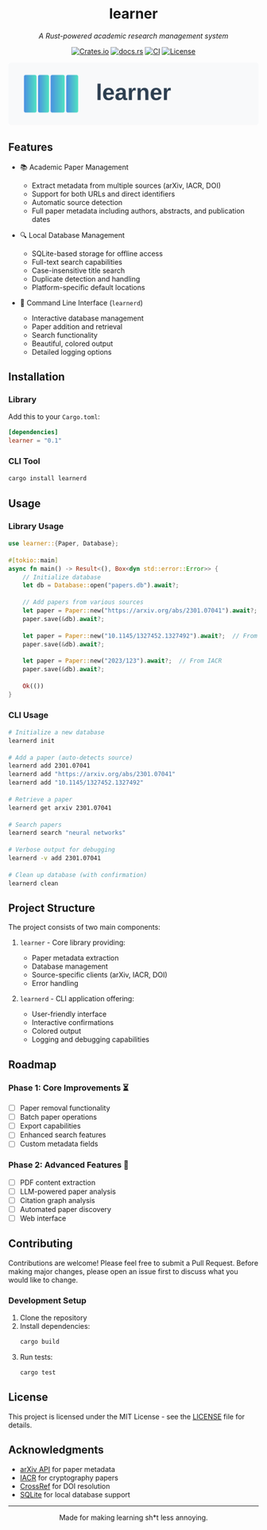 <div align="center">

# learner

*A Rust-powered academic research management system*

[![Crates.io](https://img.shields.io/crates/v/learner)](https://crates.io/crates/learner)
[![docs.rs](https://img.shields.io/docsrs/learner)](https://docs.rs/learner)
[![CI](https://github.com/autoparallel/learner/actions/workflows/check.yaml/badge.svg)](https://github.com/autoparallel/learner/actions/workflows/check.yaml)
[![License](https://img.shields.io/crates/l/learner)](LICENSE)

<img src="assets/header.svg" alt="learner header" width="600px">

</div>

## Features

- 📚 Academic Paper Management
  - Extract metadata from multiple sources (arXiv, IACR, DOI)
  - Support for both URLs and direct identifiers
  - Automatic source detection
  - Full paper metadata including authors, abstracts, and publication dates

- 🔍 Local Database Management
  - SQLite-based storage for offline access
  - Full-text search capabilities
  - Case-insensitive title search
  - Duplicate detection and handling
  - Platform-specific default locations

- 🚀 Command Line Interface (`learnerd`)
  - Interactive database management
  - Paper addition and retrieval
  - Search functionality
  - Beautiful, colored output
  - Detailed logging options

## Installation

### Library

Add this to your `Cargo.toml`:

```toml
[dependencies]
learner = "0.1"
```

### CLI Tool

```bash
cargo install learnerd
```

## Usage

### Library Usage

```rust
use learner::{Paper, Database};

#[tokio::main]
async fn main() -> Result<(), Box<dyn std::error::Error>> {
    // Initialize database
    let db = Database::open("papers.db").await?;
    
    // Add papers from various sources
    let paper = Paper::new("https://arxiv.org/abs/2301.07041").await?;
    paper.save(&db).await?;
    
    let paper = Paper::new("10.1145/1327452.1327492").await?;  // From DOI
    paper.save(&db).await?;
    
    let paper = Paper::new("2023/123").await?;  // From IACR
    paper.save(&db).await?;
    
    Ok(())
}
```

### CLI Usage

```bash
# Initialize a new database
learnerd init

# Add a paper (auto-detects source)
learnerd add 2301.07041
learnerd add "https://arxiv.org/abs/2301.07041"
learnerd add "10.1145/1327452.1327492"

# Retrieve a paper
learnerd get arxiv 2301.07041

# Search papers
learnerd search "neural networks"

# Verbose output for debugging
learnerd -v add 2301.07041

# Clean up database (with confirmation)
learnerd clean
```

## Project Structure

The project consists of two main components:

1. `learner` - Core library providing:
   - Paper metadata extraction
   - Database management
   - Source-specific clients (arXiv, IACR, DOI)
   - Error handling

2. `learnerd` - CLI application offering:
   - User-friendly interface
   - Interactive confirmations
   - Colored output
   - Logging and debugging capabilities

## Roadmap

### Phase 1: Core Improvements ⏳
- [ ] Paper removal functionality
- [ ] Batch paper operations
- [ ] Export capabilities
- [ ] Enhanced search features
- [ ] Custom metadata fields

### Phase 2: Advanced Features 🔮
- [ ] PDF content extraction
- [ ] LLM-powered paper analysis
- [ ] Citation graph analysis
- [ ] Automated paper discovery
- [ ] Web interface

## Contributing

Contributions are welcome! Please feel free to submit a Pull Request. Before making major changes, please open an issue first to discuss what you would like to change.

### Development Setup

1. Clone the repository
2. Install dependencies:
   ```bash
   cargo build
   ```
3. Run tests:
   ```bash
   cargo test
   ```

## License

This project is licensed under the MIT License - see the [LICENSE](LICENSE) file for details.

## Acknowledgments

- [arXiv API](https://arxiv.org/help/api/index) for paper metadata
- [IACR](https://eprint.iacr.org/) for cryptography papers
- [CrossRef](https://www.crossref.org/) for DOI resolution
- [SQLite](https://www.sqlite.org/) for local database support

---

<div align="center">
Made for making learning sh*t less annoying.
</div>